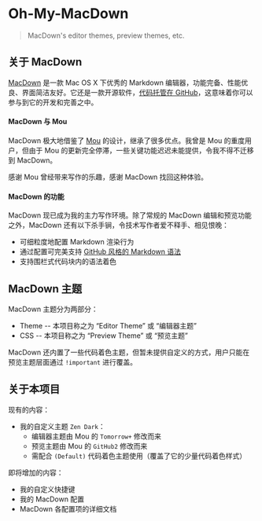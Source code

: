# Oh-My-MacDown

> MacDown's editor themes, preview themes, etc.

## 关于 MacDown

[MacDown](http://macdown.uranusjr.com/) 是一款 Mac OS X 下优秀的 Markdown 编辑器，功能完备、性能优良、界面简洁友好。它还是一款开源软件，[代码托管在 GitHub](https://github.com/uranusjr/macdown)，这意味着你可以参与到它的开发和完善之中。

#### MacDown 与 Mou

MacDown 极大地借鉴了 [Mou](http://25.io/mou/) 的设计，继承了很多优点。我曾是 Mou 的重度用户，但由于 Mou 的更新完全停滞，一些关键功能迟迟未能提供，令我不得不迁移到 MacDown。

感谢 Mou 曾经带来写作的乐趣，感谢 MacDown 找回这种体验。

#### MacDown 的功能

MacDown 现已成为我的主力写作环境。除了常规的 MacDown 编辑和预览功能之外，MacDown 还有以下杀手锏，令技术写作者爱不释手、相见恨晚：

* 可细粒度地配置 Markdown 渲染行为
* 通过配置可完美支持 [GitHub 风格的 Markdown 语法](https://github.com/cssmagic/blog/issues/13)
* 支持围栏式代码块内的语法着色

## MacDown 主题

MacDown 主题分为两部分：

* Theme -- 本项目称之为 “Editor Theme” 或 “编辑器主题”
* CSS -- 本项目称之为 “Preview Theme” 或 “预览主题”

MacDown 还内置了一些代码着色主题，但暂未提供自定义的方式，用户只能在预览主题层面通过 `!important` 进行覆盖。

## 关于本项目

现有的内容：

* 我的自定义主题 `Zen Dark`：
	* 编辑器主题由 Mou 的 `Tomorrow+` 修改而来
	* 预览主题由 Mou 的 `GitHub2` 修改而来
	* 需配合 `(Default)` 代码着色主题使用（覆盖了它的少量代码着色样式）

即将增加的内容：

* 我的自定义快捷键
* 我的 MacDown 配置
* MacDown 各配置项的详细文档
